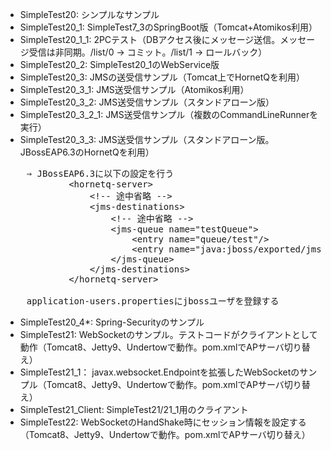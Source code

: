 * SimpleTest20: シンプルなサンプル
* SimpleTest20_1: SimpleTest7_3のSpringBoot版（Tomcat+Atomikos利用）
* SimpleTest20_1_1: 2PCテスト（DBアクセス後にメッセージ送信。メッセージ受信は非同期。/list/0 -&gt; コミット。/list/1 -&gt; ロールバック）
* SimpleTest20_2: SimpleTest20_1のWebService版
* SimpleTest20_3: JMSの送受信サンプル（Tomcat上でHornetQを利用）
* SimpleTest20_3_1: JMS送受信サンプル（Atomikos利用）
* SimpleTest20_3_2: JMS送受信サンプル（スタンドアローン版）
* SimpleTest20_3_2_1: JMS送受信サンプル（複数のCommandLineRunnerを実行）
* SimpleTest20_3_3: JMS送受信サンプル（スタンドアローン版。JBossEAP6.3のHornetQを利用）
<pre>
    ⇒ JBossEAP6.3に以下の設定を行う
            &lt;hornetq-server&gt;
                &lt;!-- 途中省略 --&gt;
                &lt;jms-destinations&gt;
                    &lt;!-- 途中省略 --&gt;
                    &lt;jms-queue name="testQueue"&gt;
                        &lt;entry name="queue/test"/&gt;
                        &lt;entry name="java:jboss/exported/jms/queue/test"/&gt;
                    &lt;/jms-queue&gt;
                &lt;/jms-destinations&gt;
            &lt;/hornetq-server&gt;

    application-users.propertiesにjbossユーザを登録する
</pre>
* SimpleTest20_4*: Spring-Securityのサンプル
* SimpleTest21: WebSocketのサンプル。テストコードがクライアントとして動作（Tomcat8、Jetty9、Undertowで動作。pom.xmlでAPサーバ切り替え）
* SimpleTest21_1： javax.websocket.Endpointを拡張したWebSocketのサンプル（Tomcat8、Jetty9、Undertowで動作。pom.xmlでAPサーバ切り替え）
* SimpleTest21_Client: SimpleTest21/21_1用のクライアント
* SimpleTest22: WebSocketのHandShake時にセッション情報を設定する（Tomcat8、Jetty9、Undertowで動作。pom.xmlでAPサーバ切り替え）

